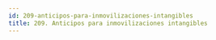```yaml
---
id: 209-anticipos-para-inmovilizaciones-intangibles
title: 209. Anticipos para inmovilizaciones intangibles
---
```

